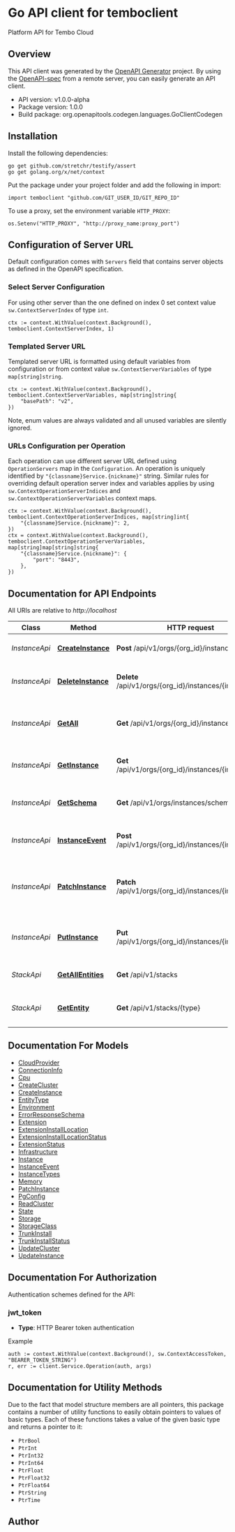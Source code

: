 # Go API client for temboclient

Platform API for Tembo Cloud

## Overview
This API client was generated by the [OpenAPI Generator](https://openapi-generator.tech) project.  By using the [OpenAPI-spec](https://www.openapis.org/) from a remote server, you can easily generate an API client.

- API version: v1.0.0-alpha
- Package version: 1.0.0
- Build package: org.openapitools.codegen.languages.GoClientCodegen

## Installation

Install the following dependencies:

```shell
go get github.com/stretchr/testify/assert
go get golang.org/x/net/context
```

Put the package under your project folder and add the following in import:

```golang
import temboclient "github.com/GIT_USER_ID/GIT_REPO_ID"
```

To use a proxy, set the environment variable `HTTP_PROXY`:

```golang
os.Setenv("HTTP_PROXY", "http://proxy_name:proxy_port")
```

## Configuration of Server URL

Default configuration comes with `Servers` field that contains server objects as defined in the OpenAPI specification.

### Select Server Configuration

For using other server than the one defined on index 0 set context value `sw.ContextServerIndex` of type `int`.

```golang
ctx := context.WithValue(context.Background(), temboclient.ContextServerIndex, 1)
```

### Templated Server URL

Templated server URL is formatted using default variables from configuration or from context value `sw.ContextServerVariables` of type `map[string]string`.

```golang
ctx := context.WithValue(context.Background(), temboclient.ContextServerVariables, map[string]string{
	"basePath": "v2",
})
```

Note, enum values are always validated and all unused variables are silently ignored.

### URLs Configuration per Operation

Each operation can use different server URL defined using `OperationServers` map in the `Configuration`.
An operation is uniquely identified by `"{classname}Service.{nickname}"` string.
Similar rules for overriding default operation server index and variables applies by using `sw.ContextOperationServerIndices` and `sw.ContextOperationServerVariables` context maps.

```golang
ctx := context.WithValue(context.Background(), temboclient.ContextOperationServerIndices, map[string]int{
	"{classname}Service.{nickname}": 2,
})
ctx = context.WithValue(context.Background(), temboclient.ContextOperationServerVariables, map[string]map[string]string{
	"{classname}Service.{nickname}": {
		"port": "8443",
	},
})
```

## Documentation for API Endpoints

All URIs are relative to *http://localhost*

Class | Method | HTTP request | Description
------------ | ------------- | ------------- | -------------
*InstanceApi* | [**CreateInstance**](docs/InstanceApi.md#createinstance) | **Post** /api/v1/orgs/{org_id}/instances | Create a new Tembo instance
*InstanceApi* | [**DeleteInstance**](docs/InstanceApi.md#deleteinstance) | **Delete** /api/v1/orgs/{org_id}/instances/{instance_id} | Delete an existing Tembo instance
*InstanceApi* | [**GetAll**](docs/InstanceApi.md#getall) | **Get** /api/v1/orgs/{org_id}/instances | Get all Tembo instances in an organization
*InstanceApi* | [**GetInstance**](docs/InstanceApi.md#getinstance) | **Get** /api/v1/orgs/{org_id}/instances/{instance_id} | Get an existing Tembo instance
*InstanceApi* | [**GetSchema**](docs/InstanceApi.md#getschema) | **Get** /api/v1/orgs/instances/schema | Get the json-schema for an instance
*InstanceApi* | [**InstanceEvent**](docs/InstanceApi.md#instanceevent) | **Post** /api/v1/orgs/{org_id}/instances/{instance_id} | Lifecycle events for a Tembo instance
*InstanceApi* | [**PatchInstance**](docs/InstanceApi.md#patchinstance) | **Patch** /api/v1/orgs/{org_id}/instances/{instance_id} | Update attributes on an existing Tembo instance
*InstanceApi* | [**PutInstance**](docs/InstanceApi.md#putinstance) | **Put** /api/v1/orgs/{org_id}/instances/{instance_id} | Replace all attributes of an existing Tembo instance
*StackApi* | [**GetAllEntities**](docs/StackApi.md#getallentities) | **Get** /api/v1/stacks | Attributes for all stacks
*StackApi* | [**GetEntity**](docs/StackApi.md#getentity) | **Get** /api/v1/stacks/{type} | Get the attributes of a single stack


## Documentation For Models

 - [CloudProvider](docs/CloudProvider.md)
 - [ConnectionInfo](docs/ConnectionInfo.md)
 - [Cpu](docs/Cpu.md)
 - [CreateCluster](docs/CreateCluster.md)
 - [CreateInstance](docs/CreateInstance.md)
 - [EntityType](docs/EntityType.md)
 - [Environment](docs/Environment.md)
 - [ErrorResponseSchema](docs/ErrorResponseSchema.md)
 - [Extension](docs/Extension.md)
 - [ExtensionInstallLocation](docs/ExtensionInstallLocation.md)
 - [ExtensionInstallLocationStatus](docs/ExtensionInstallLocationStatus.md)
 - [ExtensionStatus](docs/ExtensionStatus.md)
 - [Infrastructure](docs/Infrastructure.md)
 - [Instance](docs/Instance.md)
 - [InstanceEvent](docs/InstanceEvent.md)
 - [InstanceTypes](docs/InstanceTypes.md)
 - [Memory](docs/Memory.md)
 - [PatchInstance](docs/PatchInstance.md)
 - [PgConfig](docs/PgConfig.md)
 - [ReadCluster](docs/ReadCluster.md)
 - [State](docs/State.md)
 - [Storage](docs/Storage.md)
 - [StorageClass](docs/StorageClass.md)
 - [TrunkInstall](docs/TrunkInstall.md)
 - [TrunkInstallStatus](docs/TrunkInstallStatus.md)
 - [UpdateCluster](docs/UpdateCluster.md)
 - [UpdateInstance](docs/UpdateInstance.md)


## Documentation For Authorization


Authentication schemes defined for the API:
### jwt_token

- **Type**: HTTP Bearer token authentication

Example

```golang
auth := context.WithValue(context.Background(), sw.ContextAccessToken, "BEARER_TOKEN_STRING")
r, err := client.Service.Operation(auth, args)
```


## Documentation for Utility Methods

Due to the fact that model structure members are all pointers, this package contains
a number of utility functions to easily obtain pointers to values of basic types.
Each of these functions takes a value of the given basic type and returns a pointer to it:

* `PtrBool`
* `PtrInt`
* `PtrInt32`
* `PtrInt64`
* `PtrFloat`
* `PtrFloat32`
* `PtrFloat64`
* `PtrString`
* `PtrTime`

## Author




